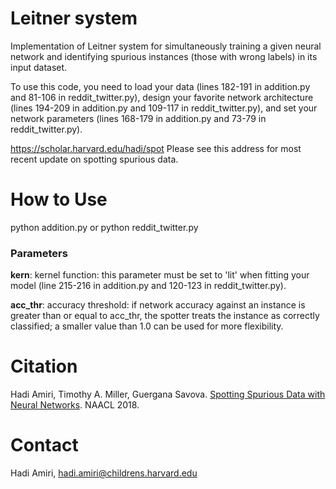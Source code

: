 # Leitner system 

Implementation of Leitner system for simultaneously training a given neural 
network and identifying spurious instances (those with wrong labels) 
in its input dataset. 

To use this code, you need to load your data (lines 182-191 in addition.py 
and 81-106 in reddit_twitter.py), design your favorite network architecture 
(lines 194-209 in addition.py and 109-117 in reddit_twitter.py), and set your
network parameters (lines 168-179 in addition.py and 73-79 in reddit_twitter.py). 

https://scholar.harvard.edu/hadi/spot
Please see this address for most recent update on spotting spurious data. 

# How to Use
python addition.py
or
python reddit_twitter.py

### Parameters 
**kern**: kernel function: this parameter must be set to 'lit' when fitting 
your model (line 215-216 in addition.py and 120-123 in reddit_twitter.py).
            
**acc_thr**: accuracy threshold: if network accuracy against an instance is greater 
than or equal to acc_thr, the spotter treats the instance as correctly classified; a 
smaller value than 1.0 can be used for more flexibility.



# Citation
Hadi Amiri, Timothy A. Miller, Guergana Savova. [Spotting Spurious Data with Neural Networks](https://scholar.harvard.edu/files/hadi/files/amiri_naacl18.pdf). NAACL 2018. 

# Contact
Hadi Amiri, hadi.amiri@childrens.harvard.edu
